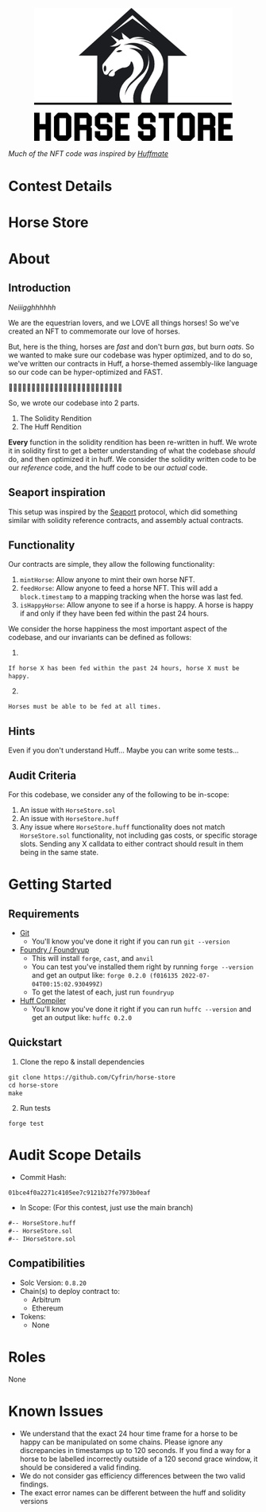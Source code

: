 <p align="center">
<img src="./images/horse-store.png" width="400" alt="horse-store">
<br/>

*Much of the NFT code was inspired by [Huffmate](https://github.com/huff-language/huffmate/)*

# Contest Details 

# Horse Store 

# About

## Introduction
*Neiiigghhhhhh*

We are the equestrian lovers, and we LOVE all things horses! So we've created an NFT to commemorate our love of horses.

But, here is the thing, horses are *fast* and don't burn *gas*, but burn *oats*. So we wanted to make sure our codebase was hyper optimized, and to do so, we've written our contracts in Huff, a horse-themed assembly-like language so our code can be hyper-optimized and FAST. 

🐎🐎🐎🐎🐎🐎🐎🐎🐎🐎🐎🐎🐎🐎🐎🐎🐎🐎🐎🐎🐎🐎🐎🐎🐎

So, we wrote our codebase into 2 parts.

1. The Solidity Rendition
2. The Huff Rendition

**Every** function in the solidity rendition has been re-written in huff. We wrote it in solidity first to get a better understanding of what the codebase *should* do, and then optimized it in huff. We consider the solidity written code to be our *reference* code, and the huff code to be our *actual* code. 

## Seaport inspiration

This setup was inspired by the [Seaport](https://github.com/ProjectOpenSea/seaport) protocol, which did something similar with solidity reference contracts, and assembly actual contracts. 

## Functionality 

Our contracts are simple, they allow the following functionality:

1. `mintHorse`: Allow anyone to mint their own horse NFT.
2. `feedHorse`: Allow anyone to feed a horse NFT. This will add a `block.timestamp` to a mapping tracking when the horse was last fed. 
3. `isHappyHorse`: Allow anyone to see if a horse is happy. A horse is happy if and only if they have been fed within the past 24 hours.   

We consider the horse happiness the most important aspect of the codebase, and our invariants can be defined as follows:

1. 
```
If horse X has been fed within the past 24 hours, horse X must be happy.
```

2.   
```
Horses must be able to be fed at all times. 
```

## Hints

Even if you don't understand Huff... Maybe you can write some tests... 

## Audit Criteria 

For this codebase, we consider any of the following to be in-scope:
1. An issue with `HorseStore.sol`
2. An issue with `HorseStore.huff`
3. Any issue where `HorseStore.huff` functionality does not match `HorseStore.sol` functionality, not including gas costs, or specific storage slots. Sending any X calldata to either contract should result in them being in the same state. 

# Getting Started

## Requirements

-   [Git](https://git-scm.com/book/en/v2/Getting-Started-Installing-Git)  
    -   You'll know you've done it right if you can run `git --version`
-   [Foundry / Foundryup](https://github.com/gakonst/foundry)
    -   This will install `forge`, `cast`, and `anvil`
    -   You can test you've installed them right by running `forge --version` and get an output like: `forge 0.2.0 (f016135 2022-07-04T00:15:02.930499Z)`
    -   To get the latest of each, just run `foundryup`
-   [Huff Compiler](https://docs.huff.sh/get-started/installing/)
    -   You'll know you've done it right if you can run `huffc --version` and get an output like: `huffc 0.2.0`


## Quickstart

1. Clone the repo & install dependencies

```
git clone https://github.com/Cyfrin/horse-store
cd horse-store
make
```

2. Run tests

```
forge test
```

# Audit Scope Details

- Commit Hash: 
```
01bce4f0a2271c4105ee7c9121b27fe7973b0eaf
```
- In Scope:
(For this contest, just use the main branch)

```
#-- HorseStore.huff
#-- HorseStore.sol
#-- IHorseStore.sol
```

## Compatibilities

- Solc Version: `0.8.20`
- Chain(s) to deploy contract to: 
  - Arbitrum
  - Ethereum
- Tokens:
  - None

# Roles

None

# Known Issues

- We understand that the exact 24 hour time frame for a horse to be happy can be manipulated on some chains. Please ignore any discrepancies in timestamps up to 120 seconds. If you find a way for a horse to be labelled incorrectly outside of a 120 second grace window, it should be considered a valid finding. 
- We do not consider gas efficiency differences between the two valid findings. 
- The exact error names can be different between the huff and solidity versions